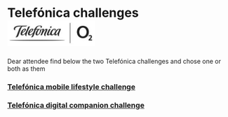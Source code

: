 # <a name="challenge-2"></a>Telefónica challenges <img alt="bothack.berlin Logo" src="Logos-Telefonica-o2-300dpi.jpg" width="200" />
Dear attendee find below the two Telefónica challenges and chose one or both as them


### [Telefónica mobile lifestyle challenge][challenge-telefonica-1]
### [Telefónica digital companion challenge][challenge-telefonica-2]

[challenge-telefonica-1]: ./telefonica/companion-challenge/README.md#challenge-1
[challenge-telefonica-2]: ./telefonica/lifestyle-challenge/README.md#challenge-2
